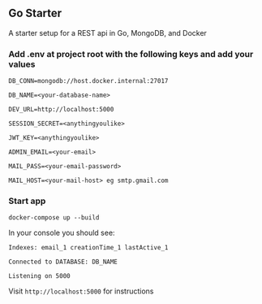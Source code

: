 ## Go Starter

A starter setup for a REST api in Go, MongoDB, and Docker

### Add .env at project root with the following keys and add your values

```
DB_CONN=mongodb://host.docker.internal:27017

DB_NAME=<your-database-name>

DEV_URL=http://localhost:5000

SESSION_SECRET=<anythingyoulike>

JWT_KEY=<anythingyoulike>

ADMIN_EMAIL=<your-email>

MAIL_PASS=<your-email-password>

MAIL_HOST=<your-mail-host> eg smtp.gmail.com
```

### Start app

`docker-compose up --build`

In your console you should see:

`Indexes: email_1 creationTime_1 lastActive_1`

`Connected to DATABASE: DB_NAME`

`Listening on 5000`

Visit `http://localhost:5000` for instructions
